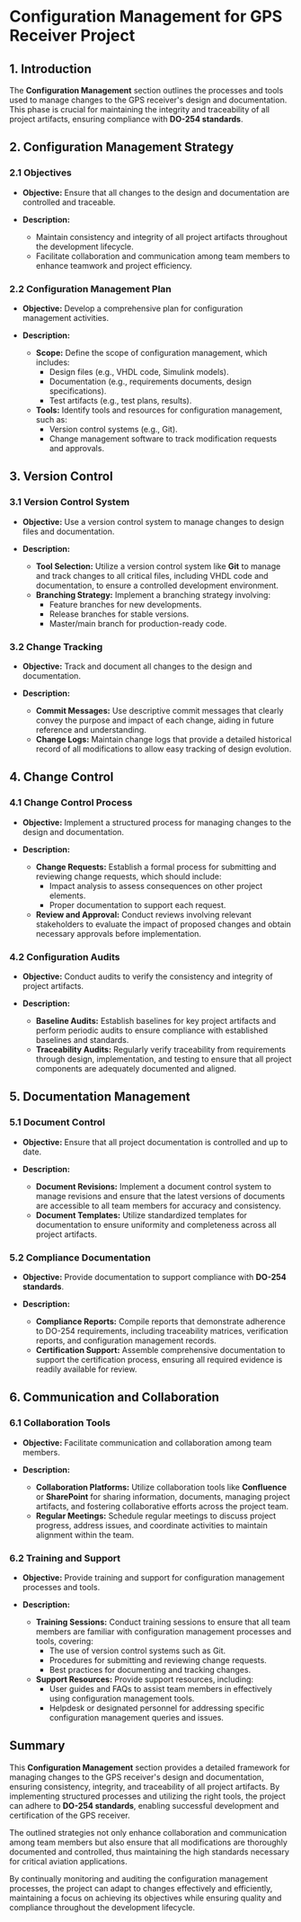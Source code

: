 # Configuration Management for GPS Receiver Project

## 1. Introduction
The **Configuration Management** section outlines the processes and tools used to manage changes to the GPS receiver's design and documentation. This phase is crucial for maintaining the integrity and traceability of all project artifacts, ensuring compliance with **DO-254 standards**.

## 2. Configuration Management Strategy

### 2.1 Objectives
- **Objective:** Ensure that all changes to the design and documentation are controlled and traceable.
  
- **Description:**
  - Maintain consistency and integrity of all project artifacts throughout the development lifecycle.
  - Facilitate collaboration and communication among team members to enhance teamwork and project efficiency.

### 2.2 Configuration Management Plan
- **Objective:** Develop a comprehensive plan for configuration management activities.
  
- **Description:**
  - **Scope:** Define the scope of configuration management, which includes:
    - Design files (e.g., VHDL code, Simulink models).
    - Documentation (e.g., requirements documents, design specifications).
    - Test artifacts (e.g., test plans, results).
  - **Tools:** Identify tools and resources for configuration management, such as:
    - Version control systems (e.g., Git).
    - Change management software to track modification requests and approvals.

## 3. Version Control

### 3.1 Version Control System
- **Objective:** Use a version control system to manage changes to design files and documentation.
  
- **Description:**
  - **Tool Selection:** Utilize a version control system like **Git** to manage and track changes to all critical files, including VHDL code and documentation, to ensure a controlled development environment.
  - **Branching Strategy:** Implement a branching strategy involving:
    - Feature branches for new developments.
    - Release branches for stable versions.
    - Master/main branch for production-ready code.

### 3.2 Change Tracking
- **Objective:** Track and document all changes to the design and documentation.
  
- **Description:**
  - **Commit Messages:** Use descriptive commit messages that clearly convey the purpose and impact of each change, aiding in future reference and understanding.
  - **Change Logs:** Maintain change logs that provide a detailed historical record of all modifications to allow easy tracking of design evolution.

## 4. Change Control

### 4.1 Change Control Process
- **Objective:** Implement a structured process for managing changes to the design and documentation.
  
- **Description:**
  - **Change Requests:** Establish a formal process for submitting and reviewing change requests, which should include:
    - Impact analysis to assess consequences on other project elements.
    - Proper documentation to support each request.
  - **Review and Approval:** Conduct reviews involving relevant stakeholders to evaluate the impact of proposed changes and obtain necessary approvals before implementation.

### 4.2 Configuration Audits
- **Objective:** Conduct audits to verify the consistency and integrity of project artifacts.
  
- **Description:**
  - **Baseline Audits:** Establish baselines for key project artifacts and perform periodic audits to ensure compliance with established baselines and standards.
  - **Traceability Audits:** Regularly verify traceability from requirements through design, implementation, and testing to ensure that all project components are adequately documented and aligned.

## 5. Documentation Management

### 5.1 Document Control
- **Objective:** Ensure that all project documentation is controlled and up to date.
  
- **Description:**
  - **Document Revisions:** Implement a document control system to manage revisions and ensure that the latest versions of documents are accessible to all team members for accuracy and consistency.
  - **Document Templates:** Utilize standardized templates for documentation to ensure uniformity and completeness across all project artifacts.

### 5.2 Compliance Documentation
- **Objective:** Provide documentation to support compliance with **DO-254 standards**.
  
- **Description:**
  - **Compliance Reports:** Compile reports that demonstrate adherence to DO-254 requirements, including traceability matrices, verification reports, and configuration management records.
  - **Certification Support:** Assemble comprehensive documentation to support the certification process, ensuring all required evidence is readily available for review.

## 6. Communication and Collaboration

### 6.1 Collaboration Tools
- **Objective:** Facilitate communication and collaboration among team members.
  
- **Description:**
  - **Collaboration Platforms:** Utilize collaboration tools like **Confluence** or **SharePoint** for sharing information, documents, managing project artifacts, and fostering collaborative efforts across the project team.
  - **Regular Meetings:** Schedule regular meetings to discuss project progress, address issues, and coordinate activities to maintain alignment within the team.

### 6.2 Training and Support
- **Objective:** Provide training and support for configuration management processes and tools.
  
- **Description:**
  - **Training Sessions:** Conduct training sessions to ensure that all team members are familiar with configuration management processes and tools, covering:
    - The use of version control systems such as Git.
    - Procedures for submitting and reviewing change requests.
    - Best practices for documenting and tracking changes.
  - **Support Resources:** Provide support resources, including:
    - User guides and FAQs to assist team members in effectively using configuration management tools.
    - Helpdesk or designated personnel for addressing specific configuration management queries and issues.

## Summary

This **Configuration Management** section provides a detailed framework for managing changes to the GPS receiver's design and documentation, ensuring consistency, integrity, and traceability of all project artifacts. By implementing structured processes and utilizing the right tools, the project can adhere to **DO-254 standards**, enabling successful development and certification of the GPS receiver.

The outlined strategies not only enhance collaboration and communication among team members but also ensure that all modifications are thoroughly documented and controlled, thus maintaining the high standards necessary for critical aviation applications.

By continually monitoring and auditing the configuration management processes, the project can adapt to changes effectively and efficiently, maintaining a focus on achieving its objectives while ensuring quality and compliance throughout the development lifecycle.
